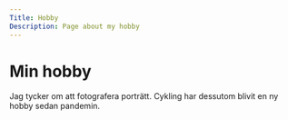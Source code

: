 ```yaml
---
Title: Hobby
Description: Page about my hobby
---
```


Min hobby
==================

Jag tycker om att fotografera porträtt. Cykling har dessutom blivit en ny hobby sedan pandemin.
